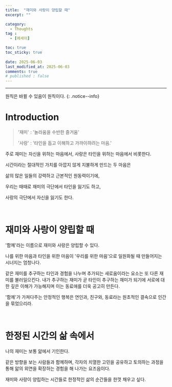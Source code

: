 ```yaml
---
title:  "재미와 사랑이 양립할 때" 
excerpt: ""

category:
  - Thoughts
tag :
  - [에세이]

toc: true
toc_sticky: true
 
date: 2025-06-03
last_modified_at: 2025-06-03
comments: true
# published : false
---
```


---

원칙은 바뀔 수 있음이 원칙이다.
{: .notice--info}
# Introduction

> '재미' : '놀라움을 수반한 즐거움'
> 
> '사랑' : '타인을 돕고 이해하고 가까이하려는 마음.'

주로 재미는 자신을 위하는 마음에서, 사랑은 타인을 위하는 마음에서 비롯한다.

시간이라는 절대적인 가치를 아깝지 않게 지불하게 만드는 두 마음은

삶의 많은 일들의 강력하고 근본적인 원동력이기에, 

우리는 때때로 재미의 극단에서 타인을 잃기도 하고, 

사랑의 극단에서 자신을 잃기도 한다.

<br>

# 재미와 사랑이 양립할 때


'함께'라는 이름으로 재미와 사랑은 양립할 수 있다.

나를 위한 마음과 타인을 위한 마음이 '우리를 위한 마음'으로 일원화될 때 만들어지는 시너지는 엄청나다.

같은 재미를 추구하는 타인과 경험을 나누며 추가되는 새로움이라는 요소는 또 다른 재미를 불러일으킨다. 
내가 추구하는 재미가 곧 타인이 추구하는 재미가 되기에
서로에 대한 깊은 이해가 가능해지며 이는 동료애를 더욱 공고히 만든다.

'함께'가 가져다주는 안정적인 행복은 연인과, 친구와, 동료라는 원초적인 결속으로 인간을 묶었으리라.

<br>

# 한정된 시간의 삶 속에서

나의 재미는 보통 앎에서 기인한다. 

같은 방향을 보는 사람들과 함께하며,
각자의 치열한 고민을 공유하고 토의하는 과정을 통해 앎의 외연을 확장하는 경험을 해 나가는 요즈음이다.

재미와 사랑이 양립하는 시간들로 한정적인 삶의 순간들을 한껏 채우고 싶다. 